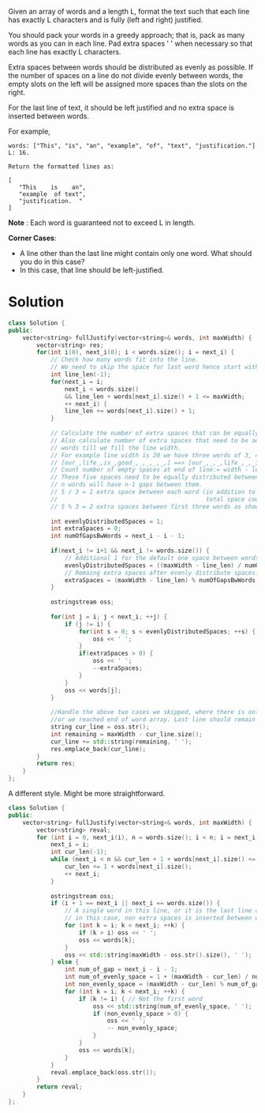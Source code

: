 Given an array of words and a length L, format the text such that each line has exactly L characters and is fully (left and right) justified.

You should pack your words in a greedy approach; that is, pack as many words as you can in each line. Pad extra spaces ' ' when necessary so that each line has exactly L characters.

Extra spaces between words should be distributed as evenly as possible. If the number of spaces on a line do not divide evenly between words, the empty slots on the left will be assigned more spaces than the slots on the right.

For the last line of text, it should be left justified and no extra space is inserted between words.

For example,

```
words: ["This", "is", "an", "example", "of", "text", "justification."]
L: 16.

Return the formatted lines as:

[
   "This    is    an",
   "example  of text",
   "justification.  "
]
```

__Note__ : Each word is guaranteed not to exceed L in length.

__Corner Cases__:

* A line other than the last line might contain only one word. What should you do in this case?  
* In this case, that line should be left-justified.  

# Solution

```cpp
class Solution {
public:
    vector<string> fullJustify(vector<string>& words, int maxWidth) {
        vector<string> res;
        for(int i(0), next_i(0); i < words.size(); i = next_i) {
            // Check how many words fit into the line.
            // We need to skip the space for last word hence start with line_len = -1.
            int line_len(-1);
            for(next_i = i; 
                next_i < words.size() 
                && line_len + words[next_i].size() + 1 <= maxWidth; 
                ++ next_i) {
                line_len += words[next_i].size() + 1;
            }
            
            // Calculate the number of extra spaces that can be equally distributed.
            // Also calculate number of extra spaces that need to be added to first few
            // words till we fill the line width.
            // For example line width is 20 we have three words of 3, 4, 2, 4 length
            // [our_,life_,is_,good_,_,_,_,_,] ==> [our_,_,_,life_,_,_is_,_,good].
            // Count number of empty spaces at end of line:= width - len = 20 - (15) = 5 
            // These five spaces need to be equally distributed between 4-1 = 3 gaps.
            // n words will have n-1 gaps between them.
            // 5 / 3 = 1 extra space between each word (in addition to default 1 space, 
            //                                          total space count = 2)
            // 5 % 3 = 2 extra spaces between first three words as shown above
            
            int evenlyDistributedSpaces = 1; 
            int extraSpaces = 0;
            int numOfGapsBwWords = next_i - i - 1; 
            
            if(next_i != i+1 && next_i != words.size()) {
                // Additional 1 for the default one space between words.
                evenlyDistributedSpaces = ((maxWidth - line_len) / numOfGapsBwWords) + 1;
                // Remaing extra spaces after evenly distribute spaces.
                extraSpaces = (maxWidth - line_len) % numOfGapsBwWords;
            }
            
            ostringstream oss;
            
            for(int j = i; j < next_i; ++j) {
                if (j != i) {
                    for(int s = 0; s < evenlyDistributedSpaces; ++s) {
                        oss << ' ';
                    }
                    if(extraSpaces > 0) {
                        oss << ' ';
                        --extraSpaces;
                    }
                }
                oss << words[j];
            }
            
            //Handle the above two cases we skipped, where there is only one word on line
            //or we reached end of word array. Last line should remain left aligned.
            string cur_line = oss.str();
            int remaining = maxWidth - cur_line.size();
            cur_line += std::string(remaining, ' ');
            res.emplace_back(cur_line);
        }
        return res;
    }
};
```

A different style. Might be more straightforward.

```cpp
class Solution {
public:
    vector<string> fullJustify(vector<string>& words, int maxWidth) {
        vector<string> reval;
        for (int i = 0, next_i(i), n = words.size(); i < n; i = next_i) {
            next_i = i;
            int cur_len(-1);
            while (next_i < n && cur_len + 1 + words[next_i].size() <= maxWidth) {
                cur_len += 1 + words[next_i].size();
                ++ next_i;
            }
            
            ostringstream oss;
            if (i + 1 == next_i || next_i == words.size()) {
                // A single word in this line, or it is the last line of the text,
                // in this case, non extra spaces is inserted between words.
                for (int k = i; k < next_i; ++k) {
                    if (k > i) oss << ' ';
                    oss << words[k];
                }  
                oss << std::string(maxWidth - oss.str().size(), ' ');
            } else {
                int num_of_gap = next_i - i - 1;
                int num_of_evenly_space = 1 + (maxWidth - cur_len) / num_of_gap;
                int non_evenly_space = (maxWidth - cur_len) % num_of_gap;
                for (int k = i; k < next_i; ++k) {
                    if (k != i) { // Not the first word
                        oss << std::string(num_of_evenly_space, ' ');
                        if (non_evenly_space > 0) {
                            oss << ' ';
                            -- non_evenly_space;
                        }
                    }
                    oss << words[k];
                }    
            }
            reval.emplace_back(oss.str());
        }
        return reval;
    }
};
```
